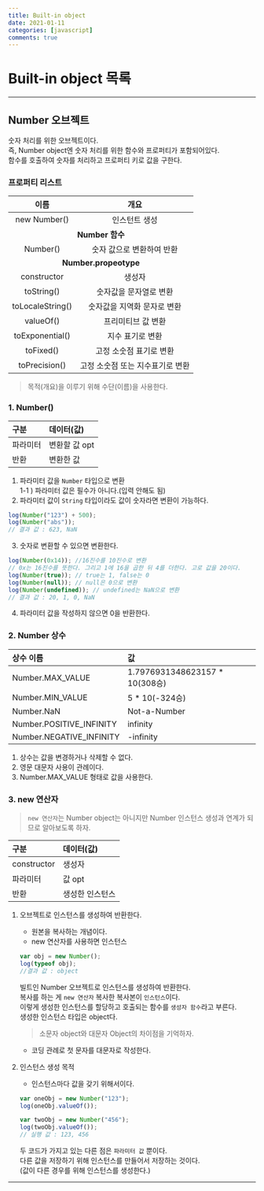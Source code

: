 ```yaml
---
title: Built-in object
date: 2021-01-11
categories: [javascript]
comments: true
---
```


# Built-in object 목록

---

## Number 오브젝트

숫자 처리를 위한 오브젝트이다.  
즉, Number object엔 숫자 처리를 위한 함수와 프로퍼티가 포함되어있다.  
함수를 호출하여 숫자를 처리하고 프로퍼티 키로 값을 구한다.  

### 프로퍼티 리스트

<table>
    <thead>
        <tr>
            <th>이름</th>
            <th>개요</th>
        </tr>
    </thead>
    <tbody style="text-align:center;">
        <tr>
            <td>new Number()</td>
            <td>인스턴트 생성</td>
        </tr>
        <tr>
            <td colspan="2" style="font-weight:bold;">Number 함수</td>
        </tr>
        <tr>
            <td>Number()</td>
            <td>숫자 값으로 변환하여 반환</td>
        </tr>
        <tr>
            <td colspan="2" style="font-weight:bold;">Number.propeotype</td>
        </tr>
        <tr>
            <td>constructor</td>
            <td>생성자</td>
        </tr>
        <tr>
            <td>toString()</td>
            <td>숫자값을 문자열로 변환</td>
        </tr>
        <tr>
            <td>toLocaleString()</td>
            <td>숫자값을 지역화 문자로 변환</td>
        </tr>
        <tr>
            <td>valueOf()</td>
            <td>프리미티브 값 변환</td>
        </tr>
        <tr>
            <td>toExponential()</td>
            <td>지수 표기로 변환</td>
        </tr>
        <tr>
            <td>toFixed()</td>
            <td>고정 소숫점 표기로 변환</td>
        </tr>
        <tr>
            <td>toPrecision()</td>
            <td>고정 소숫점 또는 지수표기로 변환</td>
        </tr>
    </tbody>
</table>

> 목적(개요)을 이루기 위해 수단(이름)을 사용한다.

### 1. Number()

| 구분 | 데이터(값) |
|:---|:---|
| 파라미터 | 변환할 값 opt |
| 반환 | 변환한 값 |

1. 파라미터 값을 `Number` 타입으로 변환  
    1-1 ) 파라미터 값은 필수가 아니다.(입력 안해도 됨)
2. 파라미터 값이 `String` 타입이라도 값이 숫자라면 변환이 가능하다.
```js
log(Number("123") + 500);
log(Number("abs"));
// 결과 값 : 623, NaN
```
3. 숫자로 변환할 수 있으면 변환한다.  
```js
log(Number(0x14)); //16진수를 10진수로 변환
// 0x는 16진수를 뜻한다. 그리고 1에 16을 곱한 뒤 4를 더한다. 고로 값을 20이다.
log(Number(true)); // true는 1, false는 0
log(Number(null)); // null은 0으로 변환
log(Number(undefined)); // undefined는 NaN으로 변환
// 결과 값 : 20, 1, 0, NaN
```
4. 파라미터 값을 작성하지 않으면 0을 반환한다.

### 2. Number 상수

| 상수 이름 | 값 |
|:--- |:--- |
| Number.MAX_VALUE | 1.7976931348623157 * 10(308승) |
| Number.MIN_VALUE | 5 * 10(-324승) |
| Number.NaN | Not-a-Number |
| Number.POSITIVE_INFINITY | infinity |
| Number.NEGATIVE_INFINITY | -infinity |

1. 상수는 값을 변경하거나 삭제할 수 없다.
2. 영문 대문자 사용이 관례이다.
3. Number.MAX_VALUE 형태로 값을 사용한다.

### 3. new 연산자

> `new 연산자`는 Number object는 아니지만 Number 인스턴스 생성과 연계가 되므로 알아보도록 하자.

| 구분 | 데이터(값) |
|:--- |:--- |
| constructor | 생성자 |
| 파라미터 | 값 opt |
| 반환 | 생성한 인스턴스 |

1. 오브젝트로 인스턴스를 생성하여 반환한다.
    * 원본을 복사하는 개념이다.
    * new  연산자를 사용하면 인스턴스
    ```js
    var obj = new Number();
    log(typeof obj);
    //결과 값 : object
    ```
    빌트인 Number 오브젝트로 인스턴스를 생성하여 반환한다.  
    복사를 하는 게 `new 연산자` 복사한 복사본이 `인스턴스`이다.  
    이렇게 생성한 인스턴스를 할당하고 호출되는 함수를 `생성자 함수`라고 부른다.  
    생성한 인스턴스 타입은 object다.

    > 소문자 object와 대문자 Object의 차이점을 기억하자.
    * 코딩 관례로 첫 문자를 대문자로 작성한다.

2. 인스턴스 생성 목적
    * 인스턴스마다 값을 갖기 위해서이다.

    ```js
    var oneObj = new Number("123");
    log(oneObj.valueOf());

    var twoObj = new Number("456");
    log(twoObj.valueOf());
    // 실행 값 : 123, 456
    ```

    두 코드가 가지고 있는 다른 점은 `파라미터 값` 뿐이다.  
    다른 값을 저장하기 위해 인스턴스를 만들어서 저장하는 것이다.  
    (값이 다른 경우를 위해 인스턴스를 생성한다.)

---
